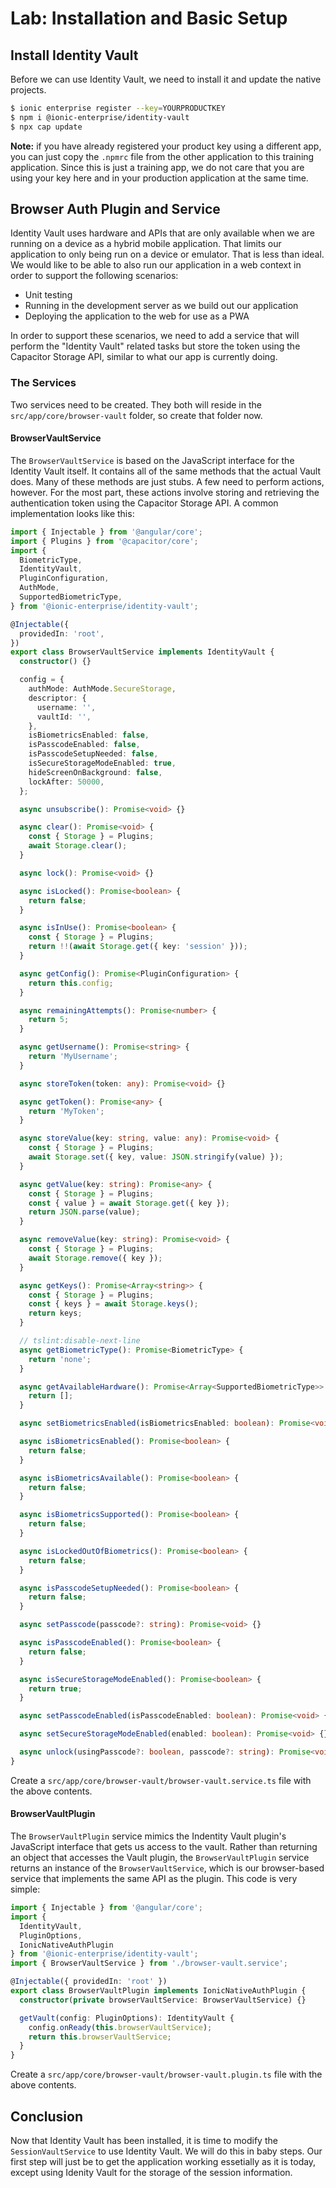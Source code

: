 # Lab: Installation and Basic Setup

## Install Identity Vault

Before we can use Identity Vault, we need to install it and update the native projects.

```Bash
$ ionic enterprise register --key=YOURPRODUCTKEY
$ npm i @ionic-enterprise/identity-vault
$ npx cap update
```

**Note:** if you have already registered your product key using a different app, you can just copy the `.npmrc` file from the other application to this training application. Since this is just a training app, we do not care that you are using your key here and in your production application at the same time.

## Browser Auth Plugin and Service

Identity Vault uses hardware and APIs that are only available when we are running on a device as a hybrid mobile application. That limits our application to only being run on a device or emulator. That is less than ideal. We would like to be able to also run our application in a web context in order to support the following scenarios:

- Unit testing
- Running in the development server as we build out our application
- Deploying the application to the web for use as a PWA

In order to support these scenarios, we need to add a service that will perform the "Identity Vault" related tasks but store the token using the Capacitor Storage API, similar to what our app is currently doing.

### The Services

Two services need to be created. They both will reside in the `src/app/core/browser-vault` folder, so create that folder now.

#### BrowserVaultService

The `BrowserVaultService` is based on the JavaScript interface for the Identity Vault itself. It contains all of the same methods that the actual Vault does. Many of these methods are just stubs. A few need to perform actions, however. For the most part, these actions involve storing and retrieving the authentication token using the Capacitor Storage API. A common implementation looks like this:

```TypeScript
import { Injectable } from '@angular/core';
import { Plugins } from '@capacitor/core';
import {
  BiometricType,
  IdentityVault,
  PluginConfiguration,
  AuthMode,
  SupportedBiometricType,
} from '@ionic-enterprise/identity-vault';

@Injectable({
  providedIn: 'root',
})
export class BrowserVaultService implements IdentityVault {
  constructor() {}

  config = {
    authMode: AuthMode.SecureStorage,
    descriptor: {
      username: '',
      vaultId: '',
    },
    isBiometricsEnabled: false,
    isPasscodeEnabled: false,
    isPasscodeSetupNeeded: false,
    isSecureStorageModeEnabled: true,
    hideScreenOnBackground: false,
    lockAfter: 50000,
  };

  async unsubscribe(): Promise<void> {}

  async clear(): Promise<void> {
    const { Storage } = Plugins;
    await Storage.clear();
  }

  async lock(): Promise<void> {}

  async isLocked(): Promise<boolean> {
    return false;
  }

  async isInUse(): Promise<boolean> {
    const { Storage } = Plugins;
    return !!(await Storage.get({ key: 'session' }));
  }

  async getConfig(): Promise<PluginConfiguration> {
    return this.config;
  }

  async remainingAttempts(): Promise<number> {
    return 5;
  }

  async getUsername(): Promise<string> {
    return 'MyUsername';
  }

  async storeToken(token: any): Promise<void> {}

  async getToken(): Promise<any> {
    return 'MyToken';
  }

  async storeValue(key: string, value: any): Promise<void> {
    const { Storage } = Plugins;
    await Storage.set({ key, value: JSON.stringify(value) });
  }

  async getValue(key: string): Promise<any> {
    const { Storage } = Plugins;
    const { value } = await Storage.get({ key });
    return JSON.parse(value);
  }

  async removeValue(key: string): Promise<void> {
    const { Storage } = Plugins;
    await Storage.remove({ key });
  }

  async getKeys(): Promise<Array<string>> {
    const { Storage } = Plugins;
    const { keys } = await Storage.keys();
    return keys;
  }

  // tslint:disable-next-line
  async getBiometricType(): Promise<BiometricType> {
    return 'none';
  }

  async getAvailableHardware(): Promise<Array<SupportedBiometricType>> {
    return [];
  }

  async setBiometricsEnabled(isBiometricsEnabled: boolean): Promise<void> {}

  async isBiometricsEnabled(): Promise<boolean> {
    return false;
  }

  async isBiometricsAvailable(): Promise<boolean> {
    return false;
  }

  async isBiometricsSupported(): Promise<boolean> {
    return false;
  }

  async isLockedOutOfBiometrics(): Promise<boolean> {
    return false;
  }

  async isPasscodeSetupNeeded(): Promise<boolean> {
    return false;
  }

  async setPasscode(passcode?: string): Promise<void> {}

  async isPasscodeEnabled(): Promise<boolean> {
    return false;
  }

  async isSecureStorageModeEnabled(): Promise<boolean> {
    return true;
  }

  async setPasscodeEnabled(isPasscodeEnabled: boolean): Promise<void> {}

  async setSecureStorageModeEnabled(enabled: boolean): Promise<void> {}

  async unlock(usingPasscode?: boolean, passcode?: string): Promise<void> {}
}
```

Create a `src/app/core/browser-vault/browser-vault.service.ts` file with the above contents.

#### BrowserVaultPlugin

The `BrowserVaultPlugin` service mimics the Indentity Vault plugin's JavaScript interface that gets us access to the vault. Rather than returning an object that accesses the Vault plugin, the `BrowserVaultPlugin` service returns an instance of the `BrowserVaultService`, which is our browser-based service that implements the same API as the plugin. This code is very simple:

```TypeScript
import { Injectable } from '@angular/core';
import {
  IdentityVault,
  PluginOptions,
  IonicNativeAuthPlugin
} from '@ionic-enterprise/identity-vault';
import { BrowserVaultService } from './browser-vault.service';

@Injectable({ providedIn: 'root' })
export class BrowserVaultPlugin implements IonicNativeAuthPlugin {
  constructor(private browserVaultService: BrowserVaultService) {}

  getVault(config: PluginOptions): IdentityVault {
    config.onReady(this.browserVaultService);
    return this.browserVaultService;
  }
}
```

Create a `src/app/core/browser-vault/browser-vault.plugin.ts` file with the above contents.

## Conclusion

Now that Identity Vault has been installed, it is time to modify the `SessionVaultService` to use Identity Vault. We will do this in baby steps. Our first step will just be to get the application working essetially as it is today, except using Idenity Vault for the storage of the session information.
